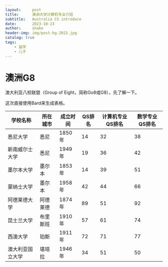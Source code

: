 ```yaml
---
layout:     post
title:      澳洲大学计算机专业介绍
subtitle:   Australia CS introduce
date:       2023-10-23
author:     shake
header-img: img/post-bg-2015.jpg
catalog: true
tags:
    - 留学
    - 儿子
---
```


# 澳洲G8

澳大利亚八校联盟（Group of Eight，简称Go8或G8），先了解一下。

这次直接使用Bard来生成表格。

| 学校名称 | 所在城市 | 成立时间 | QS排名 | 计算机专业QS排名 | 数学专业QS排名 |
|---|---|---|---|---|---|
| 悉尼大学 | 悉尼 | 1850年 | 14 | 32 | 38 |
| 新南威尔士大学 | 悉尼 | 1949年 | 19 | 36 | 42 |
| 墨尔本大学 | 墨尔本 | 1853年 | 14 | 39 | 51 |
| 蒙纳士大学 | 墨尔本 | 1958年 | 42 | 44 | 66 |
| 阿德莱德大学 | 阿德莱德 | 1874年 | 89 | 51 | 92 |
| 昆士兰大学 | 布里斯班 | 1910年 | 57 | 61 | 74 |
| 西澳大学 | 珀斯 | 1911年 | 72 | 71 | 77 |
| 澳大利亚国立大学 | 堪培拉 | 1946年 | 34 | 51 | 50 |

